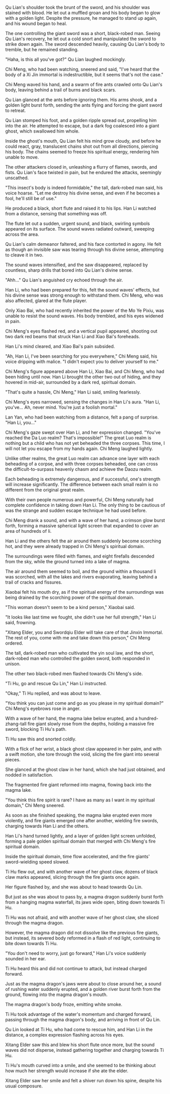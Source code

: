 Qu Lian's shoulder took the brunt of the sword, and his shoulder was stained with blood. He let out a muffled groan and his body began to glow with a golden light. Despite the pressure, he managed to stand up again, and his wound began to heal.

The one controlling the giant sword was a short, black-robed man. Seeing Qu Lian's recovery, he let out a cold snort and manipulated the sword to strike down again. The sword descended heavily, causing Qu Lian's body to tremble, but he remained standing.

"Haha, is this all you've got?" Qu Lian laughed mockingly.

Chi Meng, who had been watching, sneered and said, "I've heard that the body of a Xi Jin immortal is indestructible, but it seems that's not the case."

Chi Meng waved his hand, and a swarm of fire ants crawled onto Qu Lian's body, leaving behind a trail of burns and black scars.

Qu Lian glanced at the ants before ignoring them. His arms shook, and a golden light burst forth, sending the ants flying and forcing the giant sword to retreat.

Qu Lian stomped his foot, and a golden ripple spread out, propelling him into the air. He attempted to escape, but a dark fog coalesced into a giant ghost, which swallowed him whole.

Inside the ghost's mouth, Qu Lian felt his mind grow cloudy, and before he could react, gray, translucent chains shot out from all directions, piercing his body. The chains seemed to freeze his spiritual energy, rendering him unable to move.

The other attackers closed in, unleashing a flurry of flames, swords, and fists. Qu Lian's face twisted in pain, but he endured the attacks, seemingly unscathed.

"This insect's body is indeed formidable," the tall, dark-robed man said, his voice hoarse. "Let me destroy his divine sense, and even if he becomes a fool, he'll still be of use."

He produced a black, short flute and raised it to his lips. Han Li watched from a distance, sensing that something was off.

The flute let out a sudden, urgent sound, and black, swirling symbols appeared on its surface. The sound waves radiated outward, sweeping across the area.

Qu Lian's calm demeanor faltered, and his face contorted in agony. He felt as though an invisible saw was tearing through his divine sense, attempting to cleave it in two.

The sound waves intensified, and the saw disappeared, replaced by countless, sharp drills that bored into Qu Lian's divine sense.

"Ahh..." Qu Lian's anguished cry echoed through the air.

Han Li, who had been prepared for this, felt the sound waves' effects, but his divine sense was strong enough to withstand them. Chi Meng, who was also affected, glared at the flute player.

Only Xiao Bai, who had recently inherited the power of the Mo Ye Pixiu, was unable to resist the sound waves. His body trembled, and his eyes widened in pain.

Chi Meng's eyes flashed red, and a vertical pupil appeared, shooting out two dark red beams that struck Han Li and Xiao Bai's foreheads.

Han Li's mind cleared, and Xiao Bai's pain subsided.

"Ah, Han Li, I've been searching for you everywhere," Chi Meng said, his voice dripping with malice. "I didn't expect you to deliver yourself to me."

Chi Meng's figure appeared above Han Li, Xiao Bai, and Chi Meng, who had been hiding until now. Han Li brought the other two out of hiding, and they hovered in mid-air, surrounded by a dark red, spiritual domain.

"That's quite a hassle, Chi Meng," Han Li said, smiling fearlessly.

Chi Meng's eyes narrowed, sensing the changes in Han Li's aura. "Han Li, you've... Ah, never mind. You're just a foolish mortal."

Lan Yan, who had been watching from a distance, felt a pang of surprise. "Han Li, you..."

Chi Meng's gaze swept over Han Li, and her expression changed. "You've reached the Da Luo realm? That's impossible!"
The great Luo realm is nothing but a child who has not yet beheaded the three corpses. This time, I will not let you escape from my hands again. Chi Meng laughed lightly.

Unlike other realms, the great Luo realm can advance one layer with each beheading of a corpse, and with three corpses beheaded, one can cross the difficult-to-surpass heavenly chasm and achieve the Daozu realm.

Each beheading is extremely dangerous, and if successful, one's strength will increase significantly. The difference between each small realm is no different from the original great realm.

With their own people numerous and powerful, Chi Meng naturally had complete confidence in taking down Han Li. The only thing to be cautious of was the strange and sudden escape technique he had used before.

Chi Meng drank a sound, and with a wave of her hand, a crimson glow burst forth, forming a massive spherical light screen that expanded to cover an area of hundreds of li.

Han Li and the others felt the air around them suddenly become scorching hot, and they were already trapped in Chi Meng's spiritual domain.

The surroundings were filled with flames, and eight firefalls descended from the sky, while the ground turned into a lake of magma.

The air around them seemed to boil, and the ground within a thousand li was scorched, with all the lakes and rivers evaporating, leaving behind a trail of cracks and fissures.

Xiaobai felt his mouth dry, as if the spiritual energy of the surroundings was being drained by the scorching power of the spiritual domain.

"This woman doesn't seem to be a kind person," Xiaobai said.

"It looks like last time we fought, she didn't use her full strength," Han Li said, frowning.

"Xitang Elder, you and Swordqiu Elder will take care of that Jinxin Immortal. The rest of you, come with me and take down this person," Chi Meng ordered.

The tall, dark-robed man who cultivated the yin soul law, and the short, dark-robed man who controlled the golden sword, both responded in unison.

The other two black-robed men flashed towards Chi Meng's side.

"Ti Hu, go and rescue Qu Lin," Han Li instructed.

"Okay," Ti Hu replied, and was about to leave.

"You think you can just come and go as you please in my spiritual domain?" Chi Meng's eyebrows rose in anger.

With a wave of her hand, the magma lake below erupted, and a hundred-zhang-tall fire giant slowly rose from the depths, holding a massive fire sword, blocking Ti Hu's path.

Ti Hu saw this and snorted coldly.

With a flick of her wrist, a black ghost claw appeared in her palm, and with a swift motion, she tore through the void, slicing the fire giant into several pieces.

She glanced at the ghost claw in her hand, which she had just obtained, and nodded in satisfaction.

The fragmented fire giant reformed into magma, flowing back into the magma lake.

"You think this fire spirit is rare? I have as many as I want in my spiritual domain," Chi Meng sneered.

As soon as she finished speaking, the magma lake erupted even more violently, and fire giants emerged one after another, wielding fire swords, charging towards Han Li and the others.

Han Li's hand turned lightly, and a layer of golden light screen unfolded, forming a pale golden spiritual domain that merged with Chi Meng's fire spiritual domain.

Inside the spiritual domain, time flow accelerated, and the fire giants' sword-wielding speed slowed.

Ti Hu flew out, and with another wave of her ghost claw, dozens of black claw marks appeared, slicing through the fire giants once again.

Her figure flashed by, and she was about to head towards Qu Lin.

But just as she was about to pass by, a magma dragon suddenly burst forth from a hanging magma waterfall, its jaws wide open, biting down towards Ti Hu.

Ti Hu was not afraid, and with another wave of her ghost claw, she sliced through the magma dragon.

However, the magma dragon did not dissolve like the previous fire giants, but instead, its severed body reformed in a flash of red light, continuing to bite down towards Ti Hu.

"You don't need to worry, just go forward," Han Li's voice suddenly sounded in her ear.

Ti Hu heard this and did not continue to attack, but instead charged forward.

Just as the magma dragon's jaws were about to close around her, a sound of rushing water suddenly erupted, and a golden river burst forth from the ground, flowing into the magma dragon's mouth.

The magma dragon's body froze, emitting white smoke.

Ti Hu took advantage of the water's momentum and charged forward, passing through the magma dragon's body, and arriving in front of Qu Lin.

Qu Lin looked at Ti Hu, who had come to rescue him, and Han Li in the distance, a complex expression flashing across his eyes.

Xitang Elder saw this and blew his short flute once more, but the sound waves did not disperse, instead gathering together and charging towards Ti Hu.

Ti Hu's mouth curved into a smile, and she seemed to be thinking about how much her strength would increase if she ate the elder.

Xitang Elder saw her smile and felt a shiver run down his spine, despite his usual composure.
